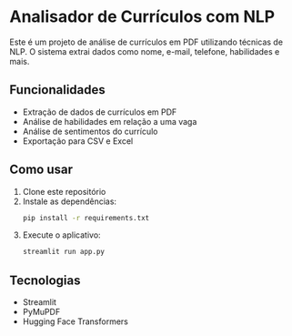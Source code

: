 

# Analisador de Currículos com NLP

Este é um projeto de análise de currículos em PDF utilizando técnicas de NLP. O sistema extrai dados como nome, e-mail, telefone, habilidades e mais.

## Funcionalidades
- Extração de dados de currículos em PDF
- Análise de habilidades em relação a uma vaga
- Análise de sentimentos do currículo
- Exportação para CSV e Excel

## Como usar
1. Clone este repositório
2. Instale as dependências:
   ```bash
   pip install -r requirements.txt
   ```
3. Execute o aplicativo:
   ```bash
   streamlit run app.py
   ```

## Tecnologias
- Streamlit
- PyMuPDF
- Hugging Face Transformers
